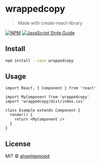 # wrappedcopy

> Made with create-react-library

[![NPM](https://img.shields.io/npm/v/wrappedcopy.svg)](https://www.npmjs.com/package/wrappedcopy) [![JavaScript Style Guide](https://img.shields.io/badge/code_style-standard-brightgreen.svg)](https://standardjs.com)

## Install

```bash
npm install --save wrappedcopy
```

## Usage

```tsx
import React, { Component } from 'react'

import MyComponent from 'wrappedcopy'
import 'wrappedcopy/dist/index.css'

class Example extends Component {
  render() {
    return <MyComponent />
  }
}
```

## License

MIT © [ahwelgemoed](https://github.com/ahwelgemoed)
